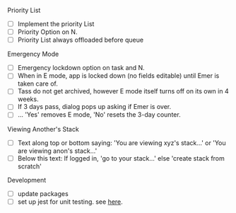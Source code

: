 Priority List
- [ ] Implement the priority List
- [ ] Priority Option on N.
- [ ] Priority List always offloaded before queue

Emergency Mode
- [ ] Emergency lockdown option on task and N.
- [ ] When in E mode, app is locked down (no fields editable) until Emer is taken care of. 
- [ ] Tass do not get archived, however E mode itself turns off on its own in 4 weeks. 
- [ ] If 3 days pass, dialog pops up asking if Emer is over. 
- [ ] ... 'Yes' removes E mode, 'No' resets the 3-day counter.

Viewing Another's Stack
- [ ] Text along top or bottom saying: 'You are viewing xyz's stack...' or 'You are viewing anon's stack...'
- [ ] Below this text: If logged in, 'go to your stack...' else 'create stack from scratch'

Development
- [ ] update packages
- [ ] set up jest for unit testing. see [here](https://vuejsdevelopers.com/2019/08/26/vue-what-to-unit-test-components/).
